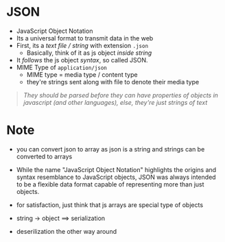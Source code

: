 # JSON
- JavaScript Object Notation
- Its a universal format to transmit data in the web
- First, its a *text file / string* with extension `.json`
    - Basically, think of it as js object *inside string*
- It *follows* the js object *syntax*, so called JSON.
- MIME Type of `application/json`
    - MIME type = media type / content type 
    - they're strings sent along with file to denote their media type

> *They should be parsed before they can have properties of objects in javascript (and other languages),
> else, they're just strings of text*

# Note
- you can convert json to array as json is a string and strings can be converted to arrays
- While the name "JavaScript Object Notation" highlights the origins and syntax resemblance to JavaScript objects, JSON was always intended to be a flexible data format capable of representing more than just objects. 
- for satisfaction, just think that js arrays are special type of objects

- string -> object ==> serialization 
- deserilization the other way around